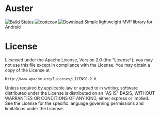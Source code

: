 # Auster
[![Build Status](https://travis-ci.org/Prokky/Auster.svg?branch=master)](https://travis-ci.org/Prokky/Auster)
[![codecov](https://codecov.io/gh/Prokky/Auster/branch/master/graph/badge.svg)](https://codecov.io/gh/Prokky/Auster)
[ ![Download](https://api.bintray.com/packages/prokky/maven/auster/images/download.svg) ](https://bintray.com/prokky/maven/auster/_latestVersion)
Simple lightweight MVP library for Android


# License

Licensed under the Apache License, Version 2.0 (the "License");
you may not use this file except in compliance with the License.
You may obtain a copy of the License at

    http://www.apache.org/licenses/LICENSE-2.0

Unless required by applicable law or agreed to in writing, software
distributed under the License is distributed on an "AS IS" BASIS,
WITHOUT WARRANTIES OR CONDITIONS OF ANY KIND, either express or implied.
See the License for the specific language governing permissions and
limitations under the License.
